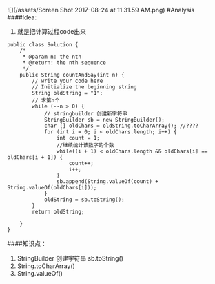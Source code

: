 ![](/assets/Screen Shot 2017-08-24 at 11.31.59 AM.png)
#Analysis
####Idea:
1. 就是把计算过程code出来


```
public class Solution {
    /*
     * @param n: the nth
     * @return: the nth sequence
     */
    public String countAndSay(int n) {
        // write your code here
        // Initialize the beginning string
        String oldString = "1";
        // 求第n个
        while (--n > 0) {
            // stringbuilder 创建新字符串
            StringBuilder sb = new StringBuilder();
            char [] oldChars = oldString.toCharArray(); //????
            for (int i = 0; i < oldChars.length; i++) {
                int count = 1;
                //继续统计该数字的个数
                while((i + 1) < oldChars.length && oldChars[i] == oldChars[i + 1]) {
                    count++;
                    i++;
                }
                sb.append(String.valueOf(count) + String.valueOf(oldChars[i]));
            }
            oldString = sb.toString();
        }
        return oldString;
        
    }
}
```
####知识点：
1. StringBuilder 创建字符串  sb.toString()
2. String.toCharArray()
3. String.valueOf()


